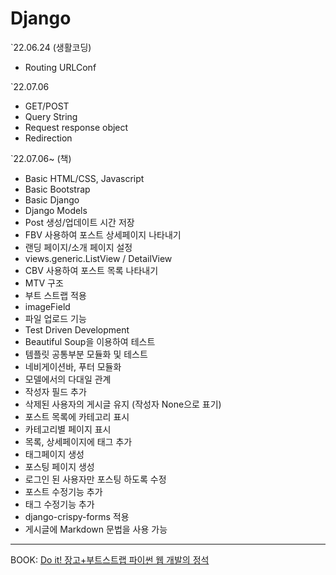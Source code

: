 # Django

`22.06.24 (생활코딩)

<ul>
<li> Routing URLConf</li>
</ul>

`22.07.06

<ul>
<li> GET/POST</li>
<li> Query String</li>
<li> Request response object</li>
<li> Redirection</li>
</ul>

`22.07.06~ (책)

<ul>
    <li> Basic HTML/CSS, Javascript</li>
    <li> Basic Bootstrap</li>
    <li> Basic Django</li>
    <li> Django Models</li>
    <li> Post 생성/업데이트 시간 저장 </li>
    <li> FBV 사용하여 포스트 상세페이지 나타내기 </li>
    <li> 랜딩 페이지/소개 페이지 설정 </li>
    <li> views.generic.ListView / DetailView</li>
    <li> CBV 사용하여 포스트 목록 나타내기 </li>
    <li> MTV 구조</li>
    <li> 부트 스트랩 적용</li>
    <li> imageField</li>
    <li> 파일 업로드 기능</li>
    <li> Test Driven Development</li>
    <li> Beautiful Soup을 이용하여 테스트</li>
    <li> 템플릿 공통부분 모듈화 및 테스트</li>
    <li> 네비게이션바, 푸터 모듈화</li>
    <li> 모델에서의 다대일 관계</li>
    <li> 작성자 필드 추가</li>
    <li> 삭제된 사용자의 게시글 유지 (작성자 None으로 표기)</li>
    <li> 포스트 목록에 카테고리 표시</li>
    <li> 카테고리별 페이지 표시</li>
    <li> 목록, 상세페이지에 태그 추가</li>
    <li> 태그페이지 생성 </li>
    <li> 포스팅 페이지 생성 </li>
    <li> 로그인 된 사용자만 포스팅 하도록 수정 </li>
    <li> 포스트 수정기능 추가</li>
    <li> 태그 수정기능 추가</li>
    <li> django-crispy-forms 적용</li>
    <li> 게시글에 Markdown 문법을 사용 가능 </li>
</ul>

<hr/>
BOOK: <a href="http://www.yes24.com/Product/Goods/96541859">Do it! 장고+부트스트랩 파이썬 웹 개발의 정석 </a>
